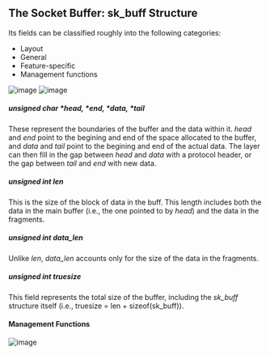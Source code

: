 ## The Socket Buffer: sk_buff Structure
Its fields can be classified roughly into the following categories: 
* Layout
* General
* Feature-specific
* Management functions

![image](https://user-images.githubusercontent.com/46720890/119327666-cd09b500-bcb5-11eb-9329-8fb298d857c5.png)
![image](https://user-images.githubusercontent.com/46720890/119327751-e874c000-bcb5-11eb-85db-21d1d474d713.png)

##### unsigned char *head, *end, *data, *tail
These represent the boundaries of the buffer and the data within it. *head* and *end* point to the begining and end of the space allocated to the buffer, and *data* and *tail* point to the begining and end of the actual data. The layer can then fill in the gap between *head* and *data* with a protocol header, or the gap between *tail* and *end* with new data.

##### unsigned int len
This is the size of the block of data in the buff. This length includes both the data in the main buffer (i.e., the one pointed to by *head*) and the data in the fragments.

##### unsigned int data_len
Unlike *len*, *data_len* accounts only for the size of the data in the fragments.

##### unsigned int truesize
This field represents the total size of the buffer, including the *sk_buff* structure itself (i.e., truesize = len + sizeof(sk_buff)).

#### Management Functions
![image](https://user-images.githubusercontent.com/46720890/119330128-79e53180-bcb8-11eb-8207-403a36b3d94f.png)
